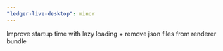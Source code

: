 ```yaml
---
"ledger-live-desktop": minor
---
```


Improve startup time with lazy loading + remove json files from renderer bundle
